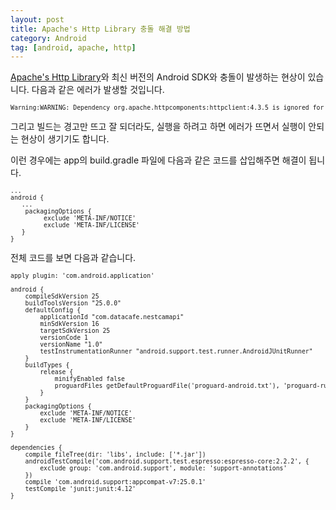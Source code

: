 ```yaml
---
layout: post
title: Apache's Http Library 충돌 해결 방법
category: Android
tag: [android, apache, http]
---
```


[Apache's Http Library](https://hc.apache.org/httpcomponents-client-4.3.x/android-port.html)와
최신 버전의 Android SDK와 충돌이 발생하는 현상이 있습니다. 다음과 같은 에러가 발생할 것입니다.

<pre class="prettyprint" style="font-size:0.7em;">
Warning:WARNING: Dependency org.apache.httpcomponents:httpclient:4.3.5 is ignored for debug as it may be conflicting with the internal version provided by Android.
</pre>

그리고 빌드는 경고만 뜨고 잘 되더라도, 실행을 하려고 하면 에러가 뜨면서 실행이 안되는 현상이 생기기도 합니다.

이런 경우에는 app의 build.gradle 파일에 다음과 같은 코드를 삽입해주면 해결이 됩니다.

<pre class="prettyprint" style="font-size:0.7em;">
...
android {
   ...
    packagingOptions {
         exclude 'META-INF/NOTICE'
         exclude 'META-INF/LICENSE'
   }
}
</pre>

전체 코드를 보면 다음과 같습니다.

<pre class="prettyprint" style="font-size:0.7em;">
apply plugin: 'com.android.application'

android {
    compileSdkVersion 25
    buildToolsVersion "25.0.0"
    defaultConfig {
        applicationId "com.datacafe.nestcamapi"
        minSdkVersion 16
        targetSdkVersion 25
        versionCode 1
        versionName "1.0"
        testInstrumentationRunner "android.support.test.runner.AndroidJUnitRunner"
    }
    buildTypes {
        release {
            minifyEnabled false
            proguardFiles getDefaultProguardFile('proguard-android.txt'), 'proguard-rules.pro'
        }
    }
    packagingOptions {
        exclude 'META-INF/NOTICE'
        exclude 'META-INF/LICENSE'
    }
}

dependencies {
    compile fileTree(dir: 'libs', include: ['*.jar'])
    androidTestCompile('com.android.support.test.espresso:espresso-core:2.2.2', {
        exclude group: 'com.android.support', module: 'support-annotations'
    })
    compile 'com.android.support:appcompat-v7:25.0.1'
    testCompile 'junit:junit:4.12'
}
</pre>